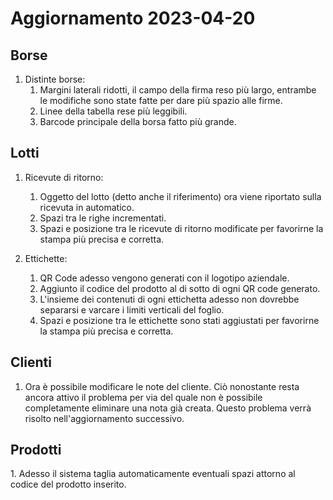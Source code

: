 <h1>Aggiornamento 2023-04-20</h1>

<h2>Borse</h2>

1. Distinte borse:
    1. Margini laterali ridotti, il campo della firma reso più largo, entrambe le modifiche sono state fatte per dare più spazio alle firme.
    2. Linee della tabella rese più leggibili.
    3. Barcode principale della borsa fatto più grande.

<h2>Lotti</h2>

1. Ricevute di ritorno:
    1. Oggetto del lotto (detto anche il riferimento) ora viene riportato sulla ricevuta in automatico. 
    2. Spazi tra le righe incrementati.
    3. Spazi e posizione tra le ricevute di ritorno modificate per favorirne la stampa più precisa e corretta.


2. Ettichette:
    1. QR Code adesso vengono generati con il logotipo aziendale. 
    2. Aggiunto il codice del prodotto al di sotto di ogni QR code generato. 
    3. L'insieme dei contenuti di ogni ettichetta adesso non dovrebbe separarsi e varcare i limiti verticali del foglio.  
    4. Spazi e posizione tra le ettichette sono stati aggiustati per favorirne la stampa più precisa e corretta.

<h2>Clienti</h2>

1. Ora è possibile modificare le note del cliente. Ciò nonostante resta ancora attivo il problema per via del quale non è possibile completamente eliminare una nota già creata. Questo problema verrà risolto nell'aggiornamento successivo. 

<h2>Prodotti</h2>
1. Adesso il sistema taglia automaticamente eventuali spazi attorno al codice del prodotto inserito. 
